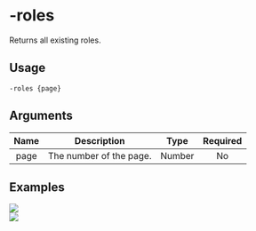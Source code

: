 # -roles

Returns all existing roles.

## Usage

```
-roles {page}
```

## Arguments

| Name | Description             | Type   | Required |
| :--: | :---------------------: | :----: | :------: |
| page | The number of the page. | Number | No       |

## Examples

<img src="https://user-images.githubusercontent.com/111157596/234335856-9e8a7a46-e094-446c-9e89-57a1996c7fb1.png" class="rounded-corners">\
<img src="https://user-images.githubusercontent.com/111157596/234335894-ad09eaa0-e716-4961-98d6-dab48f0992f9.png" class="rounded-corners">